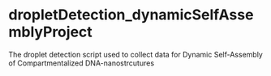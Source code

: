 # dropletDetection_dynamicSelfAssemblyProject
The droplet detection script used to collect data for Dynamic Self-Assembly of Compartmentalized DNA-nanostrcutures
